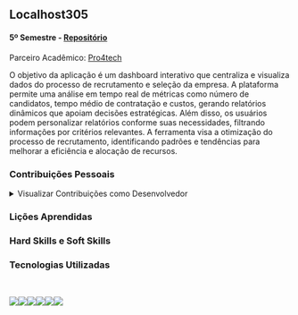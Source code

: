 ## Localhost305

#### 5º Semestre - [Repositório](https://github.com/Localhost-305/LocalHost305)

Parceiro Acadêmico: [Pro4tech](https://www.pro4tech.com.br/)

O objetivo da aplicação é um dashboard interativo que centraliza e visualiza dados do processo de recrutamento e seleção da empresa. A plataforma permite uma análise em tempo real de métricas como número de candidatos, tempo médio de contratação e custos, gerando relatórios dinâmicos que apoiam decisões estratégicas. Além disso, os usuários podem personalizar relatórios conforme suas necessidades, filtrando informações por critérios relevantes. A ferramenta visa a otimização do processo de recrutamento, identificando padrões e tendências para melhorar a eficiência e alocação de recursos.

### Contribuições Pessoais

<details>

<summary> Visualizar Contribuições como Desenvolvedor </summary> 

</details>

### Lições Aprendidas

### Hard Skills e Soft Skills

### Tecnologias Utilizadas

<br>

<img src="https://img.shields.io/badge/TypeScript-3178C6?style=for-the-badge&logo=typescript&logoColor=white" target="_blank"><img src="https://img.shields.io/badge/Java-ED8B00?style=for-the-badge&logo=java&logoColor=white" target="_blank"><img src="https://shields.io/badge/react-black?logo=react&style=for-the-badge"><img src="https://img.shields.io/badge/MySQL-4479A1?style=for-the-badge&logo=mysql&logoColor=white"><img src="https://img.shields.io/badge/Spring-6DB33F?style=for-the-badge&logo=spring&logoColor=white"><img src="https://img.shields.io/badge/CSS3-1572B6?style=for-the-badge&logo=css3&logoColor=white" target="_blank">
